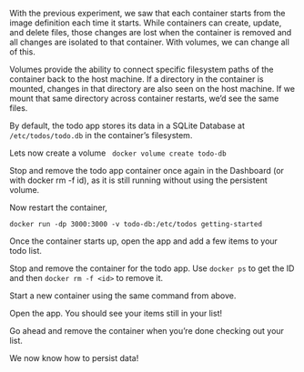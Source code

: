 With the previous experiment, we saw that each container starts from the image definition each time it starts. While containers can create, update, and delete files, those changes are lost when the container is removed and all changes are isolated to that container. With volumes, we can change all of this.

Volumes provide the ability to connect specific filesystem paths of the container back to the host machine. If a directory in the container is mounted, changes in that directory are also seen on the host machine. If we mount that same directory across container restarts, we’d see the same files.

By default, the todo app stores its data in a SQLite Database at `/etc/todos/todo.db` in the container’s filesystem.

Lets now create a volume 
` docker volume create todo-db`

Stop and remove the todo app container once again in the Dashboard (or with docker rm -f id), as it is still running without using the persistent volume.

Now restart the container,

`docker run -dp 3000:3000 -v todo-db:/etc/todos getting-started`

Once the container starts up, open the app and add a few items to your todo list.

Stop and remove the container for the todo app. Use `docker ps` to get the ID and then `docker rm -f <id>` to remove it.

Start a new container using the same command from above.

Open the app. You should see your items still in your list!

Go ahead and remove the container when you’re done checking out your list.

We now know how to persist data!

